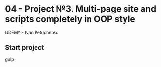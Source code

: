 # 04 - Project №3. Multi-page site and scripts completely in OOP style
UDEMY - Ivan Petrichenko

## Start project 
gulp

